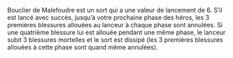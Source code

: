 Bouclier de Malefoudre est
un sort qui a une valeur de
lancement de 6. S’il est lancé avec
succès, jusqu’à votre prochaine
phase des héros, les 3 premières
blessures allouées au lanceur
à chaque phase sont annulées.
Si une quatrième blessure lui
est allouée pendant une même
phase, le lanceur subit 3 blessures
mortelles et le sort est dissipé
(les 3 premières blessures
allouées à cette phase sont
quand même annulées).
